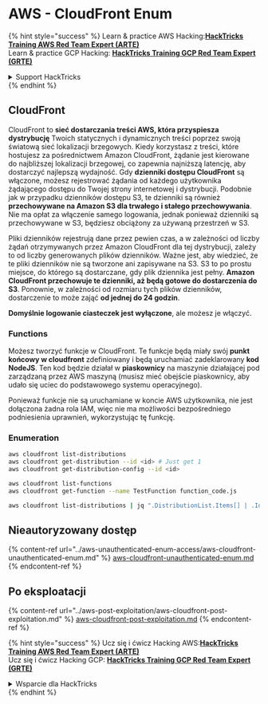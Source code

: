 # AWS - CloudFront Enum

{% hint style="success" %}
Learn & practice AWS Hacking:<img src="../../../.gitbook/assets/image (1) (1) (1) (1).png" alt="" data-size="line">[**HackTricks Training AWS Red Team Expert (ARTE)**](https://training.hacktricks.xyz/courses/arte)<img src="../../../.gitbook/assets/image (1) (1) (1) (1).png" alt="" data-size="line">\
Learn & practice GCP Hacking: <img src="../../../.gitbook/assets/image (2) (1).png" alt="" data-size="line">[**HackTricks Training GCP Red Team Expert (GRTE)**<img src="../../../.gitbook/assets/image (2) (1).png" alt="" data-size="line">](https://training.hacktricks.xyz/courses/grte)

<details>

<summary>Support HackTricks</summary>

* Check the [**subscription plans**](https://github.com/sponsors/carlospolop)!
* **Join the** 💬 [**Discord group**](https://discord.gg/hRep4RUj7f) or the [**telegram group**](https://t.me/peass) or **follow** us on **Twitter** 🐦 [**@hacktricks\_live**](https://twitter.com/hacktricks_live)**.**
* **Share hacking tricks by submitting PRs to the** [**HackTricks**](https://github.com/carlospolop/hacktricks) and [**HackTricks Cloud**](https://github.com/carlospolop/hacktricks-cloud) github repos.

</details>
{% endhint %}

## CloudFront

CloudFront to **sieć dostarczania treści AWS, która przyspiesza dystrybucję** Twoich statycznych i dynamicznych treści poprzez swoją światową sieć lokalizacji brzegowych. Kiedy korzystasz z treści, które hostujesz za pośrednictwem Amazon CloudFront, żądanie jest kierowane do najbliższej lokalizacji brzegowej, co zapewnia najniższą latencję, aby dostarczyć najlepszą wydajność. Gdy **dzienniki dostępu CloudFront** są włączone, możesz rejestrować żądania od każdego użytkownika żądającego dostępu do Twojej strony internetowej i dystrybucji. Podobnie jak w przypadku dzienników dostępu S3, te dzienniki są również **przechowywane na Amazon S3 dla trwałego i stałego przechowywania**. Nie ma opłat za włączenie samego logowania, jednak ponieważ dzienniki są przechowywane w S3, będziesz obciążony za używaną przestrzeń w S3.

Pliki dzienników rejestrują dane przez pewien czas, a w zależności od liczby żądań otrzymywanych przez Amazon CloudFront dla tej dystrybucji, zależy to od liczby generowanych plików dzienników. Ważne jest, aby wiedzieć, że te pliki dzienników nie są tworzone ani zapisywane na S3. S3 to po prostu miejsce, do którego są dostarczane, gdy plik dziennika jest pełny. **Amazon CloudFront przechowuje te dzienniki, aż będą gotowe do dostarczenia do S3**. Ponownie, w zależności od rozmiaru tych plików dzienników, dostarczenie to może zająć **od jednej do 24 godzin**.

**Domyślnie logowanie ciasteczek jest wyłączone**, ale możesz je włączyć.

### Functions

Możesz tworzyć funkcje w CloudFront. Te funkcje będą miały swój **punkt końcowy w cloudfront** zdefiniowany i będą uruchamiać zadeklarowany **kod NodeJS**. Ten kod będzie działał w **piaskownicy** na maszynie działającej pod zarządzaną przez AWS maszyną (musisz mieć obejście piaskownicy, aby udało się uciec do podstawowego systemu operacyjnego).

Ponieważ funkcje nie są uruchamiane w koncie AWS użytkownika, nie jest dołączona żadna rola IAM, więc nie ma możliwości bezpośredniego podniesienia uprawnień, wykorzystując tę funkcję.

### Enumeration
```bash
aws cloudfront list-distributions
aws cloudfront get-distribution --id <id> # Just get 1
aws cloudfront get-distribution-config --id <id>

aws cloudfront list-functions
aws cloudfront get-function --name TestFunction function_code.js

aws cloudfront list-distributions | jq ".DistributionList.Items[] | .Id, .Origins.Items[].Id, .Origins.Items[].DomainName, .AliasICPRecordals[].CNAME"
```
## Nieautoryzowany dostęp

{% content-ref url="../aws-unauthenticated-enum-access/aws-cloudfront-unauthenticated-enum.md" %}
[aws-cloudfront-unauthenticated-enum.md](../aws-unauthenticated-enum-access/aws-cloudfront-unauthenticated-enum.md)
{% endcontent-ref %}

## Po eksploatacji

{% content-ref url="../aws-post-exploitation/aws-cloudfront-post-exploitation.md" %}
[aws-cloudfront-post-exploitation.md](../aws-post-exploitation/aws-cloudfront-post-exploitation.md)
{% endcontent-ref %}

{% hint style="success" %}
Ucz się i ćwicz Hacking AWS:<img src="../../../.gitbook/assets/image (1) (1) (1) (1).png" alt="" data-size="line">[**HackTricks Training AWS Red Team Expert (ARTE)**](https://training.hacktricks.xyz/courses/arte)<img src="../../../.gitbook/assets/image (1) (1) (1) (1).png" alt="" data-size="line">\
Ucz się i ćwicz Hacking GCP: <img src="../../../.gitbook/assets/image (2) (1).png" alt="" data-size="line">[**HackTricks Training GCP Red Team Expert (GRTE)**<img src="../../../.gitbook/assets/image (2) (1).png" alt="" data-size="line">](https://training.hacktricks.xyz/courses/grte)

<details>

<summary>Wsparcie dla HackTricks</summary>

* Sprawdź [**plany subskrypcyjne**](https://github.com/sponsors/carlospolop)!
* **Dołącz do** 💬 [**grupy Discord**](https://discord.gg/hRep4RUj7f) lub [**grupy telegramowej**](https://t.me/peass) lub **śledź** nas na **Twitterze** 🐦 [**@hacktricks\_live**](https://twitter.com/hacktricks_live)**.**
* **Dziel się trikami hackingowymi, przesyłając PR-y do** [**HackTricks**](https://github.com/carlospolop/hacktricks) i [**HackTricks Cloud**](https://github.com/carlospolop/hacktricks-cloud) repozytoriów github.

</details>
{% endhint %}
